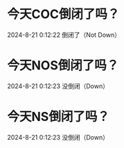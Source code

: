 # 今天COC倒闭了吗？

2024-8-21 0:12:22 倒闭了（Not Down）

# 今天NOS倒闭了吗？

2024-8-21 0:12:23 没倒闭（Down）

# 今天NS倒闭了吗？

2024-8-21 0:12:23 没倒闭（Down）

